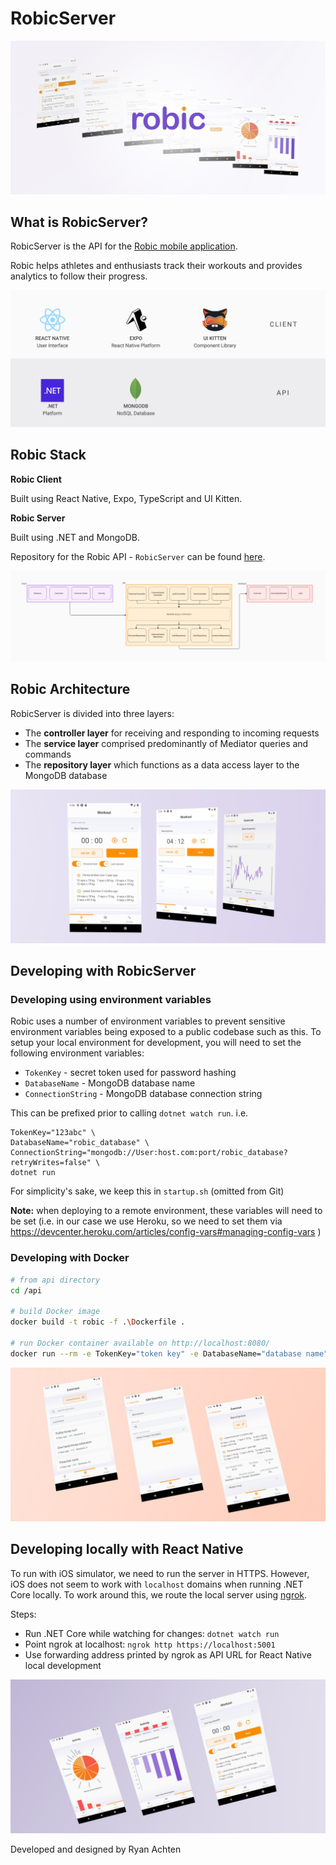 # RobicServer

![Robic Feature Image](./Info/images/Robic_FeatureImage_2.jpg "Robic Feature Image")

## What is RobicServer?

RobicServer is the API for the [Robic mobile application](https://github.com/ryanachten/Robic).

Robic helps athletes and enthusiasts track their workouts and provides analytics to follow their progress.

![Robic Stack](./Info/images/Robic_Stack.jpg "Robic Stack")

## Robic Stack

**Robic Client**

Built using React Native, Expo, TypeScript and UI Kitten.

**Robic Server**

Built using .NET and MongoDB.

Repository for the Robic API - `RobicServer` can be found [here](https://github.com/ryanachten/RobicServer).

![Robic Exercise User Flow](./Info/images/Robic_Architecture.png "Robic Exercise User Flow")

## Robic Architecture

RobicServer is divided into three layers:

- The **controller layer** for receiving and responding to incoming requests
- The **service layer** comprised predominantly of Mediator queries and commands
- The **repository layer** which functions as a data access layer to the MongoDB database

![Robic Workout User Flow](./Info/images/Robic_Flow_1.jpg "Robic Workout User Flow")

## Developing with RobicServer

### Developing using environment variables

Robic uses a number of environment variables to prevent sensitive environment variables being exposed to a public codebase such as this. To setup your local environment for development, you will need to set the following environment variables:

- `TokenKey` - secret token used for password hashing
- `DatabaseName` - MongoDB database name
- `ConnectionString` - MongoDB database connection string

This can be prefixed prior to calling `dotnet watch run`.
i.e.

```
TokenKey="123abc" \
DatabaseName="robic_database" \
ConnectionString="mongodb://User:host.com:port/robic_database?retryWrites=false" \
dotnet run
```

For simplicity's sake, we keep this in `startup.sh` (omitted from Git)

**Note:** when deploying to a remote environment, these variables will need to be set (i.e. in our case we use Heroku, so we need to set them via https://devcenter.heroku.com/articles/config-vars#managing-config-vars )

### Developing with Docker
```bash
# from api directory
cd /api

# build Docker image
docker build -t robic -f .\Dockerfile .

# run Docker container available on http://localhost:8080/
docker run --rm -e TokenKey="token key" -e DatabaseName="database name" -e ConnectionString="MongoDB connection string" -p 8080:80 robic

```

![Robic Exercise User Flow](./Info/images/Robic_Flow_2.jpg "Robic Exercise User Flow")

## Developing locally with React Native

To run with iOS simulator, we need to run the server in HTTPS. However, iOS does not seem to work with `localhost` domains when running .NET Core locally. To work around this, we route the local server using [ngrok](https://ngrok.com/).

Steps:

- Run .NET Core while watching for changes: `dotnet watch run`
- Point ngrok at localhost: `ngrok http https://localhost:5001`
- Use forwarding address printed by ngrok as API URL for React Native local development

![Robic Analytics User Flow](./Info/images/Robic_Flow_3.jpg "Robic Analytics User Flow")

Developed and designed by Ryan Achten
